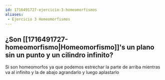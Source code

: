 ```yaml
---
id: 1716491727-ejercicio-3-homeomorfismos
aliases:
 - Ejercicio 3 Homeomorfismos
---
```



## ¿Son [[1716491727-homeomorfismo|Homeomorfismo]]'s un plano sin un punto y un cilindro infinito?

Si son homeomorfos ya que podemos estrechar la parte de arriba mientras va al infinito y la de abajo agrandarlo y luego aplastarlo